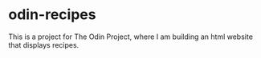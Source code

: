 # odin-recipes

This is a project for The Odin Project, where I am building an html website that displays recipes.